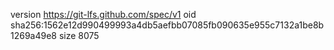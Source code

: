 version https://git-lfs.github.com/spec/v1
oid sha256:1562e12d990499993a4db5aefbb07085fb090635e955c7132a1be8b1269a49e8
size 8075
